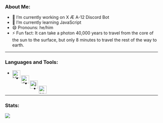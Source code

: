 ### About Me:

- 🔭 I’m currently working on X Æ A-12 Discord Bot
- 🌱 I’m currently learning JavaScript
- 😄 Pronouns: he/him
- ⚡ Fun fact: It can take a photon 40,000 years to travel from the core of the sun to the surface, but only 8 minutes to travel the rest of the way to earth.

---

### Languages and Tools:

- <img align="left" alt="Visual Studio Code" width="26px" src="https://i.imgur.com/LwSdAlE.png" />
- <img align="left" alt="discord.js" width="26px" src="https://i.imgur.com/SI1DZf3.png" />
- <img align="left" alt="js" width="26px" src="https://i.imgur.com/3u1wzwE.png" />
- <img align="left" alt="node.js" width="26px" src="https://i.imgur.com/tYLFZBh.png" /> <br />

---

### Stats:

<div align ="left">
<img src="https://metrics.lecoq.io/Zyprus">
</div>
